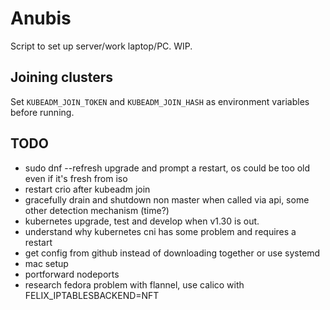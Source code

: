 # Anubis

Script to set up server/work laptop/PC. WIP.

## Joining clusters

Set `KUBEADM_JOIN_TOKEN` and `KUBEADM_JOIN_HASH` as environment variables before running.

## TODO

- sudo dnf --refresh upgrade and prompt a restart, os could be too old even if it's fresh from iso
- restart crio after kubeadm join
- gracefully drain and shutdown non master when called via api, some other detection mechanism (time?)
- kubernetes upgrade, test and develop when v1.30 is out.
- understand why kubernetes cni has some problem and requires a restart
- get config from github instead of downloading together or use systemd
- mac setup
- portforward nodeports
- research fedora problem with flannel, use calico with FELIX_IPTABLESBACKEND=NFT
